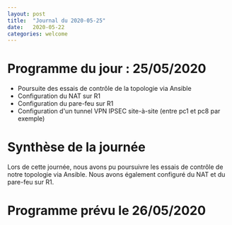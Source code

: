 ```yaml
---
layout: post
title:  "Journal du 2020-05-25"
date:   2020-05-22
categories: welcome
---
```


# Programme du jour : 25/05/2020

* Poursuite des essais de contrôle de la topologie via Ansible
* Configuration du NAT sur R1
* Configuration du pare-feu sur R1
* Configuration d'un tunnel VPN IPSEC site-à-site (entre pc1 et pc8 par exemple)

# Synthèse de la journée

Lors de cette journée, nous avons pu poursuivre les essais de contrôle de notre topologie via Ansible. Nous avons également configuré du NAT et du pare-feu sur R1.

# Programme prévu le 26/05/2020


